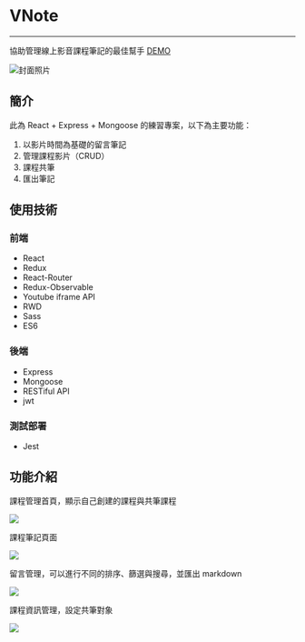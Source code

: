 # VNote 
---
協助管理線上影音課程筆記的最佳幫手
[DEMO](https://vnotenow.herokuapp.com/#/)

![封面照片](https://i.imgur.com/sq8Lr9t.png)

## 簡介
此為 React + Express + Mongoose 的練習專案，以下為主要功能：

1. 以影片時間為基礎的留言筆記
2. 管理課程影片（CRUD）
3. 課程共筆
4. 匯出筆記

## 使用技術
### 前端
* React 
* Redux 
* React-Router
* Redux-Observable 
* Youtube iframe API 
* RWD
* Sass
* ES6

### 後端
* Express 
* Mongoose 
* RESTiful API 
* jwt 

### 測試部署
* Jest 

## 功能介紹
課程管理首頁，顯示自己創建的課程與共筆課程

![](https://i.imgur.com/92OYB7J.png)

課程筆記頁面

![](https://i.imgur.com/jB5qb3A.png)

留言管理，可以進行不同的排序、篩選與搜尋，並匯出 markdown 

![](https://i.imgur.com/Xog6Ejm.png)

課程資訊管理，設定共筆對象

![](https://i.imgur.com/HH5yHWy.png)

